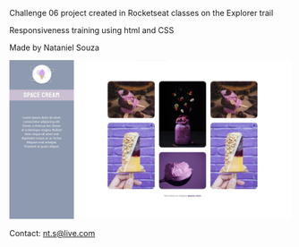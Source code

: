 Challenge 06 project created in Rocketseat classes on the Explorer trail

Responsiveness training using html and CSS

Made by Nataniel Souza

![preview](image/preview.jpg)

Contact: nt.s@live.com